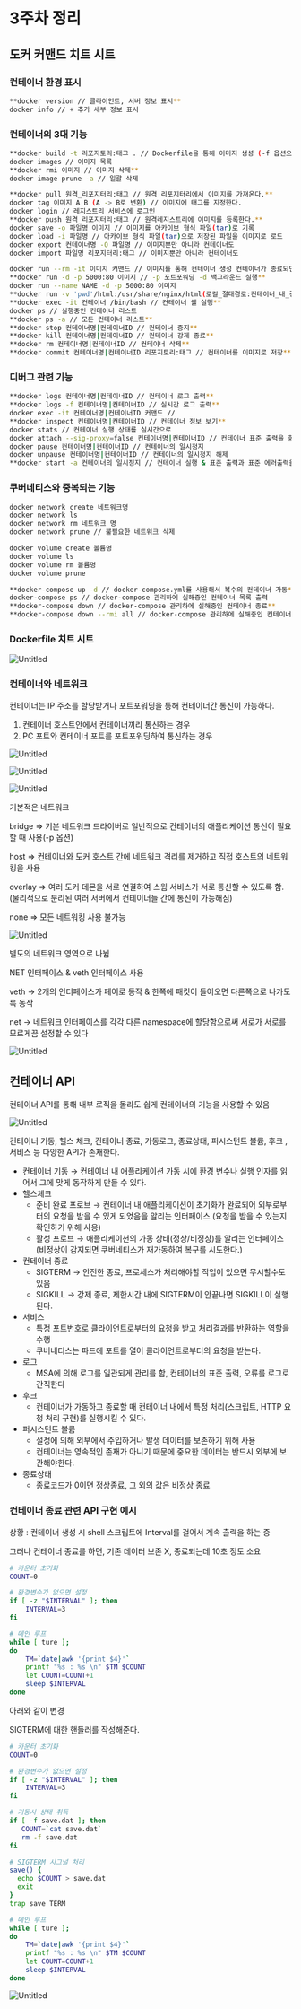 # 3주차 정리

## 도커 커맨드 치트 시트

### 컨테이너 환경 표시

```bash
**docker version // 클라이언트, 서버 정보 표시**
docker info // + 추가 세부 정보 표시
```

### 컨테이너의 3대 기능

```bash
**docker build -t 리포지토리:태그 . // Dockerfile을 통해 이미지 생성 (-f 옵션으로 도커파일 지정가능)**
docker images // 이미지 목록
**docker rmi 이미지 // 이미지 삭제**
docker image prune -a // 일괄 삭제

**docker pull 원격_리포지터리:태그 // 원격 리포지터리에서 이미지를 가져온다.**
docker tag 이미지 A B (A -> B로 변환) // 이미지에 태그를 지정한다.
docker login // 레지스트리 서비스에 로그인
**docker push 원격_리포지터리:태그 // 원격레지스트리에 이미지를 등록한다.**
docker save -o 파일명 이미지 // 이미지를 아카이브 형식 파일(tar)로 기록
docker load -i 파일명 // 아카이브 형식 파일(tar)으로 저장된 파일을 이미지로 로드
docker export 컨테이너명 -O 파일명 // 이미지뿐만 아니라 컨테이너도
docker import 파일명 리포지터리:태그 // 이미지뿐만 아니라 컨테이너도

docker run --rm -it 이미지 커맨드 // 이미지를 통해 컨테이너 생성 컨테이너가 종료되면 컨테이너 삭제
**docker run -d -p 5000:80 이미지 // -p 포트포워딩 -d 백그라운드 실행**
docker run --name NAME -d -p 5000:80 이미지
**docker run -v 'pwd'/html:/usr/share/nginx/html(로컬_절대경로:컨테이너_내_경로) -d -p 5000:80 이미지 // 퍼시스턴트 볼륨 지정**
**docker exec -it 컨테이너 /bin/bash // 컨테이너 쉘 실행**
docker ps // 실행중인 컨테이너 리스트 
**docker ps -a // 모든 컨테이너 리스트**
**docker stop 컨테이너명|컨테이너ID // 컨테이너 중지**
**docker kill 컨테이너명|컨테이너ID // 컨테이너 강제 종료**
**docker rm 컨테이너명|컨테이너ID // 컨테이너 삭제**
**docker commit 컨테이너명|컨테이너ID 리포지토리:태그 // 컨테이너를 이미지로 저장**

```

### 디버그 관련 기능

```bash
**docker logs 컨테이너명|컨테이너ID // 컨테이너 로그 출력**
**docker logs -f 컨테이너명|컨테이너ID // 실시간 로그 출력**
docker exec -it 컨테이너명|컨테이너ID 커맨드 // 
**docker inspect 컨테이너명|컨테이너ID // 컨테이너 정보 보기**
docker stats // 컨테이너 실행 상태를 실시간으로
docker attach --sig-proxy=false 컨테이너명|컨테이너ID // 컨테이너 표준 출력을 화면에 표시
docker pause 컨테이너명|컨테이너ID // 컨테이너의 일시정지
docker unpause 컨테이너명|컨테이너ID // 컨테이너의 일시정지 해제
**docker start -a 컨테이너의 일시정지 // 컨테이너 실행 & 표준 출력과 표준 에러출력을 터미널에 출력**
```

### 쿠버네티스와 중복되는 기능

```bash
docker network create 네트워크명
docker network ls
docker network rm 네트워크 명
docker network prune // 불필요한 네트워크 삭제

docker volume create 볼륨명
docker volume ls
docker volume rm 볼륨명
docker volume prune

**docker-compose up -d // docker-compose.yml를 사용해서 복수의 컨테이너 가동**
docker-compose ps // docker-compose 관리하에 실해중인 컨테이너 목록 출력
**docker-compose down // docker-compose 관리하에 실해중인 컨테이너 종료**
**docker-compose down --rmi all // docker-compose 관리하에 실해중인 컨테이너 종료 & 이미지 삭제**
```

### Dockerfile 치트 시트

![Untitled](3%E1%84%8C%E1%85%AE%E1%84%8E%E1%85%A1%20%E1%84%8C%E1%85%A5%E1%86%BC%E1%84%85%E1%85%B5%204bc028d27f00440d9a35202bfa674e0f/Untitled.png)

### 컨테이너와 네트워크

컨테이너는 IP 주소를 할당받거나 포트포워딩을 통해 컨테이너간 통신이 가능하다.

1. 컨테이너 호스트안에서 컨테이너끼리 통신하는 경우
2. PC 포트와 컨테이너 포트를 포트포워딩하여 통신하는 경우

![Untitled](3%E1%84%8C%E1%85%AE%E1%84%8E%E1%85%A1%20%E1%84%8C%E1%85%A5%E1%86%BC%E1%84%85%E1%85%B5%204bc028d27f00440d9a35202bfa674e0f/Untitled%201.png)

![Untitled](3%E1%84%8C%E1%85%AE%E1%84%8E%E1%85%A1%20%E1%84%8C%E1%85%A5%E1%86%BC%E1%84%85%E1%85%B5%204bc028d27f00440d9a35202bfa674e0f/Untitled%202.png)

![Untitled](3%E1%84%8C%E1%85%AE%E1%84%8E%E1%85%A1%20%E1%84%8C%E1%85%A5%E1%86%BC%E1%84%85%E1%85%B5%204bc028d27f00440d9a35202bfa674e0f/Untitled%203.png)

기본적은 네트워크

bridge ⇒ 기본 네트워크 드라이버로 일반적으로 컨테이너의 애플리케이션 통신이 필요할 때 사용(-p 옵션)

host ⇒ 컨테이너와 도커 호스트 간에 네트워크 격리를 제거하고 직접 호스트의 네트워킹을 사용

overlay ⇒ 여러 도커 데몬을 서로 연결하여 스웜 서비스가 서로 통신할 수 있도록 함. (물리적으로 분리된 여러 서버에서 컨테이너들 간에 통신이 가능해짐)

none ⇒ 모든 네트워킹 사용 불가능

![Untitled](3%E1%84%8C%E1%85%AE%E1%84%8E%E1%85%A1%20%E1%84%8C%E1%85%A5%E1%86%BC%E1%84%85%E1%85%B5%204bc028d27f00440d9a35202bfa674e0f/Untitled%204.png)

별도의 네트워크 영역으로 나뉨

NET 인터페이스 & veth 인터페이스 사용

veth → 2개의 인터페이스가 페어로 동작 & 한쪽에 패킷이 들어오면 다른쪽으로 나가도록 동작

net → 네트워크 인터페이스를 각각 다른 namespace에 할당함으로써 서로가 서로를 모르게끔 설정할 수 있다

![Untitled](3%E1%84%8C%E1%85%AE%E1%84%8E%E1%85%A1%20%E1%84%8C%E1%85%A5%E1%86%BC%E1%84%85%E1%85%B5%204bc028d27f00440d9a35202bfa674e0f/Untitled%205.png)

## 컨테이너 API

컨테이너 API를 통해 내부 로직을 몰라도 쉽게 컨테이너의 기능을 사용할 수 있음

![Untitled](3%E1%84%8C%E1%85%AE%E1%84%8E%E1%85%A1%20%E1%84%8C%E1%85%A5%E1%86%BC%E1%84%85%E1%85%B5%204bc028d27f00440d9a35202bfa674e0f/Untitled%206.png)

컨테이너 기동, 헬스 체크, 컨테이너 종료, 가동로그, 종료상태, 퍼시스턴트 볼륨, 후크 ,서비스 등 다양한 API가 존재한다.

- 컨테이너 기동 → 컨테이너 내 애플리케이션 가동 시에 환경 변수나 실행 인자를 읽어서 그에 맞게 동작하게 만들 수 있다.
- 헬스체크
    - 준비 완료 프로브 → 컨테이너 내 애플리케이션이 초기화가 완료되어 외부로부터의 요청을 받을 수 있게 되었음을 알리는 인터페이스 (요청을 받을 수 있는지 확인하기 위해 사용)
    - 활성 프로브 → 애플리케이션의 가동 상태(정상/비정상)를 알리는 인터페이스 (비정상이 감지되면 쿠버네티스가 재가동하여 복구를 시도한다.)
- 컨테이너 종료
    - SIGTERM → 안전한 종료, 프로세스가 처리해야할 작업이 있으면 무시할수도 있음
    - SIGKILL → 강제 종료, 제한시간 내에 SIGTERM이 안끝나면 SIGKILL이 실행된다.
- 서비스
    - 특정 포트번호로 클라이언트로부터의 요청을 받고 처리결과를 반환하는 역할을 수행
    - 쿠버네티스는 파드에 포트를 열어 클라이언트로부터의 요청을 받는다.
- 로그
    - MSA에 의해 로그를 일관되게 관리를 함, 컨테이너의 표준 출력, 오류를 로그로 간직한다
- 후크
    - 컨테이너가 가동하고 종료할 때 컨테이너 내에서 특정 처리(스크립트, HTTP 요청 처리 구현)를 실행시킬 수 있다.
- 퍼시스턴트 볼륨
    - 설정에 의해 외부에서 주입하거나 발생 데이터를 보존하기 위해 사용
    - 컨테이너는 영속적인 존재가 아니기 때문에 중요한 데이터는 반드시 외부에 보관해야한다.
- 종료상태
    - 종료코드가 0이면 정상종료, 그 외의 값은 비정상 종료

### 컨테이너 종료 관련 API 구현 예시

상황 : 컨테이너 생성 시 shell 스크립트에 Interval를 걸어서 계속 출력을 하는 중

그러나 컨테이너 종료를 하면, 기존 데이터 보존 X, 종료되는데 10초 정도 소요

```bash
# 카운터 초기화
COUNT=0

# 환경변수가 없으면 설정
if [ -z "$INTERVAL" ]; then
    INTERVAL=3
fi

# 메인 루프
while [ ture ];
do
    TM=`date|awk '{print $4}'`
    printf "%s : %s \n" $TM $COUNT
    let COUNT=COUNT+1
    sleep $INTERVAL
done
```

아래와 같이 변경

SIGTERM에 대한 핸들러를 작성해준다.

```bash
# 카운터 초기화
COUNT=0

# 환경변수가 없으면 설정
if [ -z "$INTERVAL" ]; then
    INTERVAL=3
fi

# 기동시 상태 취득
if [ -f save.dat ]; then
   COUNT=`cat save.dat`
   rm -f save.dat
fi

# SIGTERM 시그널 처리
save() {
  echo $COUNT > save.dat
  exit
}
trap save TERM

# 메인 루프
while [ ture ];
do
    TM=`date|awk '{print $4}'`
    printf "%s : %s \n" $TM $COUNT
    let COUNT=COUNT+1
    sleep $INTERVAL
done
```

![Untitled](3%E1%84%8C%E1%85%AE%E1%84%8E%E1%85%A1%20%E1%84%8C%E1%85%A5%E1%86%BC%E1%84%85%E1%85%B5%204bc028d27f00440d9a35202bfa674e0f/Untitled%207.png)